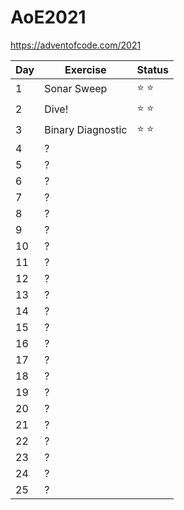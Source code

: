 # AoE2021
https://adventofcode.com/2021

|Day | Exercise | Status |
|----|----------|--------|
| 1  | Sonar Sweep | :star: :star: |
| 2  | Dive! | :star: :star: |
| 3  | Binary Diagnostic | :star: :star: |
| 4  | ? | |
| 5  | ? | |
| 6  | ? | |
| 7  | ? | |
| 8  | ? | |
| 9  | ? | |
| 10 | ? | |
| 11 | ? | |
| 12 | ? | |
| 13 | ? | |
| 14 | ? | |
| 15 | ? | |
| 16 | ? | |
| 17 | ? | |
| 18 | ? | |
| 19 | ? | |
| 20 | ? | |
| 21 | ? | |
| 22 | ? | |
| 23 | ? | |
| 24 | ? | |
| 25 | ? | |
